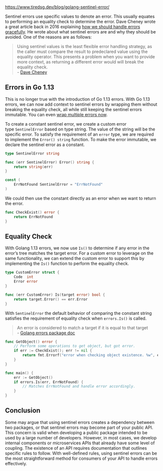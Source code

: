 https://www.tiredsg.dev/blog/golang-sentinel-error/

Sentinel errors use specific values to denote an error. This usually equates to performing an equality check to determine the error. Dave Cheney wrote a great article back in 2016 explaining [how we should handle errors gracefully](https://dave.cheney.net/2016/04/27/dont-just-check-errors-handle-them-gracefully "Dave Cheney's error handling"). He wrote about what sentinel errors are and why they should be avoided. One of the reasons are as follows:

> Using sentinel values is the least flexible error handling strategy, as the caller must compare the result to predeclared value using the equality operator. This presents a problem when you want to provide more context, as returning a different error would will break the equality check.  
> - [Dave Cheney](https://dave.cheney.net/ "Dave Cheney")

## Errors in Go 1.13

This is no longer true with the introduction of Go 1.13 errors. With Go 1.13 errors, we can now add context to sentinel errors by wrapping them without breaking the equality check, all while still keeping the sentinel errors immutable. You can even [wrap multiple errors now](https://www.tiredsg.dev/blog/wrapping-multiple-errors-golang/).

To create a constant sentinel error, we create a custom error type `SentinelError` based on type string. The value of the string will be the specific error. To satisfy the requirement of an `error` type, we are required to implement the `Error() string` function. To make the error immutable, we declare the sentinel error as a constant.

```go
type SentinelError string

func (err SentinelError) Error() string {
	return string(err)
}

const (
	ErrNotFound SentinelError = "ErrNotFound"
)
```

We could then use the constant directly as an error when we want to return the error.

```go
func CheckExist() error {
	return ErrNotFound
}
```

## Equality Check

With Golang 1.13 errors, we now use `Is()` to determine if any error in the error’s tree matches the target error. For a custom error to leverage on the same functionality, we can extend the custom error to support this by implementing the `Is()` function to perform the equality check.

```go
type CustomError struct {
	Code  int
	Error error
}

func (err CustomError) Is(target error) bool {
	return target.Error() == err.Error
}
```

With `SentinelError` the default behavior of comparing the constant string satisfies the requirement of equality check when `errors.Is()` is called.

> An error is considered to match a target if it is equal to that target  
> - [Golang errors package doc](https://pkg.go.dev/errors#Is "errors package doc")

```go
func GetObject() error {
	// Perform some operations to get object, but got error.
	if err := CheckExist(); err != nil {
		return fmt.Errorf("error when checking object existence. %w", err)
	}
}

func main() {
	err := GetObject()
	if errors.Is(err, ErrNotFound) {
		// Matches ErrNotFound and handle error accordingly.
	}
}
```

## Conclusion

Some may argue that using sentinel errors creates a dependency between two packages, or that sentinel errors may become part of your public API. This concern is valid when developing a public package intended to be used by a large number of developers. However, in most cases, we develop internal components or microservices APIs that already have some level of coupling. The existence of an API requires documentation that outlines specific rules to follow. With well-defined rules, using sentinel errors can be the most straightforward method for consumers of your API to handle errors effectively.